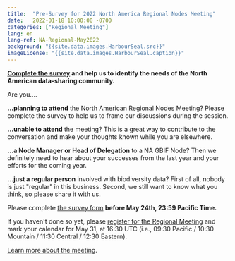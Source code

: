 ```yaml
---
title:  "Pre-Survey for 2022 North America Regional Nodes Meeting"
date:   2022-01-18 10:00:00 -0700
categories: ["Regional Meeting"]
lang: en
lang-ref: NA-Regional-May2022
background: "{{site.data.images.HarbourSeal.src}}"
imageLicense: "{{site.data.images.HarbourSeal.caption}}"
---
```


**[Complete the survey](https://forms.gle/1ky4EgNLhS5tjCFp9) and help us to identify the needs of the North American data-sharing community.**

Are you....

**...planning to attend** the North American Regional Nodes Meeting? Please complete the survey to help us to frame our discussions during the session.

**...unable to attend** the meeting? This is a great way to contribute to the conversation and make your thoughts known while you are elsewhere.

**...a Node Manager or Head of Delegation** to a NA GBIF Node? Then we definitely need to hear about your successes from the last year and your efforts for the coming year.

**...just a regular person** involved with biodiversity data? First of all, nobody is just "regular" in this business. Second, we still want to know what you think, so please share it with us.

Please complete [the survey form](https://forms.gle/1ky4EgNLhS5tjCFp9) **before May 24th, 23:59 Pacific Time.**

If you haven't done so yet, please [register for the Regional Meeting](https://umontreal.zoom.us/meeting/register/tZIkceqhrzMoHtMuOdI3XrQ14baTlE_Br3bg) and mark your calendar for May 31, at 16:30 UTC (i.e., 09:30 Pacific / 10:30 Mountain / 11:30 Central / 12:30 Eastern).

[Learn more about the meeting](https://www.gbif-north-america.org/post/2022/may-regional-meeting/).
